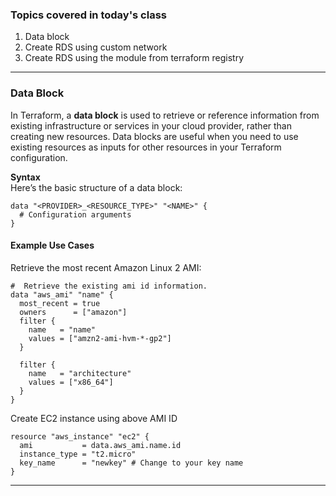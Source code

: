 ### Topics covered in today's class
1. Data block
2. Create RDS using custom network
3. Create RDS using the module from terraform registry

-----------------------------------------------------------------------
### Data Block
In Terraform, a **data block** is used to retrieve or reference information from existing infrastructure or services in your cloud provider, rather than creating new resources. Data blocks are useful when you need to use existing resources as inputs for other resources in your Terraform configuration.  

**Syntax**  
Here’s the basic structure of a data block:
```
data "<PROVIDER>_<RESOURCE_TYPE>" "<NAME>" {
  # Configuration arguments
}
```
#### Example Use Cases  
Retrieve the most recent Amazon Linux 2 AMI:

```
#  Retrieve the existing ami id information.
data "aws_ami" "name" {
  most_recent = true
  owners      = ["amazon"]
  filter {
    name   = "name"
    values = ["amzn2-ami-hvm-*-gp2"]
  }

  filter {
    name   = "architecture"
    values = ["x86_64"]
  }
}

```

Create EC2 instance using above AMI ID
```
resource "aws_instance" "ec2" {
  ami           = data.aws_ami.name.id
  instance_type = "t2.micro"
  key_name      = "newkey" # Change to your key name
}
```
--------------------------------------------------------------------------------------


